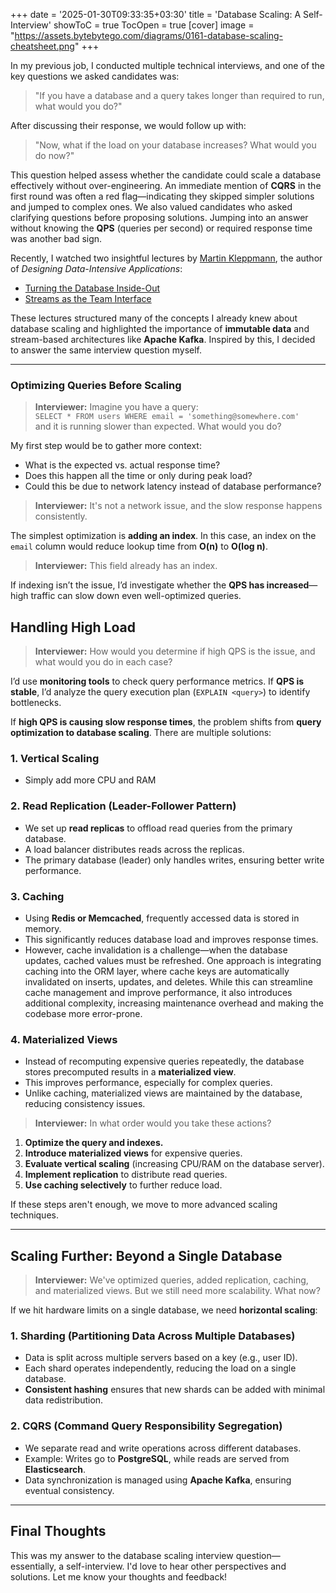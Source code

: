 +++
date = '2025-01-30T09:33:35+03:30'
title = 'Database Scaling: A Self-Interview'
showToC = true
TocOpen = true
[cover]
image = "https://assets.bytebytego.com/diagrams/0161-database-scaling-cheatsheet.png"
+++

In my previous job, I conducted multiple technical interviews, and one of the key questions we asked candidates was:

> "If you have a database and a query takes longer than required to run, what would you do?"

After discussing their response, we would follow up with:

> "Now, what if the load on your database increases? What would you do now?"

This question helped assess whether the candidate could scale a database effectively without over-engineering. An immediate mention of **CQRS** in the first round was often a red flag—indicating they skipped simpler solutions and jumped to complex ones. We also valued candidates who asked clarifying questions before proposing solutions. Jumping into an answer without knowing the **QPS** (queries per second) or required response time was another bad sign.

Recently, I watched two insightful lectures by [Martin Kleppmann](https://martin.kleppmann.com/), the author of _Designing Data-Intensive Applications_:

- [Turning the Database Inside-Out](https://martin.kleppmann.com/2015/11/05/database-inside-out-at-oredev.html)
- [Streams as the Team Interface](https://martin.kleppmann.com/2015/11/06/streams-as-team-interface-at-oredev.html)

These lectures structured many of the concepts I already knew about database scaling and highlighted the importance of **immutable data** and stream-based architectures like **Apache Kafka**. Inspired by this, I decided to answer the same interview question myself.

---

### **Optimizing Queries Before Scaling**

> **Interviewer:** Imagine you have a query:  
> `SELECT * FROM users WHERE email = 'something@somewhere.com'`  
> and it is running slower than expected. What would you do?

My first step would be to gather more context:

- What is the expected vs. actual response time?
- Does this happen all the time or only during peak load?
- Could this be due to network latency instead of database performance?

> **Interviewer:** It's not a network issue, and the slow response happens consistently.

The simplest optimization is **adding an index**. In this case, an index on the `email` column would reduce lookup time from **O(n)** to **O(log n)**.

> **Interviewer:** This field already has an index.

If indexing isn’t the issue, I’d investigate whether the **QPS has increased**—high traffic can slow down even well-optimized queries.

## **Handling High Load**

> **Interviewer:** How would you determine if high QPS is the issue, and what would you do in each case?

I’d use **monitoring tools** to check query performance metrics. If **QPS is stable**, I’d analyze the query execution plan (`EXPLAIN <query>`) to identify bottlenecks.

If **high QPS is causing slow response times**, the problem shifts from **query optimization to database scaling**. There are multiple solutions:

### **1. Vertical Scaling**

- Simply add more CPU and RAM

### **2. Read Replication (Leader-Follower Pattern)**

- We set up **read replicas** to offload read queries from the primary database.
- A load balancer distributes reads across the replicas.
- The primary database (leader) only handles writes, ensuring better write performance.

### **3. Caching**

- Using **Redis or Memcached**, frequently accessed data is stored in memory.
- This significantly reduces database load and improves response times.
- However, cache invalidation is a challenge—when the database updates, cached values must be refreshed. One approach is integrating caching into the ORM layer, where cache keys are automatically invalidated on inserts, updates, and deletes. While this can streamline cache management and improve performance, it also introduces additional complexity, increasing maintenance overhead and making the codebase more error-prone.

### **4. Materialized Views**

- Instead of recomputing expensive queries repeatedly, the database stores precomputed results in a **materialized view**.
- This improves performance, especially for complex queries.
- Unlike caching, materialized views are maintained by the database, reducing consistency issues.

> **Interviewer:** In what order would you take these actions?

1. **Optimize the query and indexes.**
2. **Introduce materialized views** for expensive queries.
3. **Evaluate vertical scaling** (increasing CPU/RAM on the database server).
4. **Implement replication** to distribute read queries.
5. **Use caching selectively** to further reduce load.

If these steps aren't enough, we move to more advanced scaling techniques.

---

## **Scaling Further: Beyond a Single Database**

> **Interviewer:** We've optimized queries, added replication, caching, and materialized views. But we still need more scalability. What now?

If we hit hardware limits on a single database, we need **horizontal scaling**:

### **1. Sharding (Partitioning Data Across Multiple Databases)**

- Data is split across multiple servers based on a key (e.g., user ID).
- Each shard operates independently, reducing the load on a single database.
- **Consistent hashing** ensures that new shards can be added with minimal data redistribution.

### **2. CQRS (Command Query Responsibility Segregation)**

- We separate read and write operations across different databases.
- Example: Writes go to **PostgreSQL**, while reads are served from **Elasticsearch**.
- Data synchronization is managed using **Apache Kafka**, ensuring eventual consistency.

---

## **Final Thoughts**

This was my answer to the database scaling interview question—essentially, a self-interview. I'd love to hear other perspectives and solutions. Let me know your thoughts and feedback!

